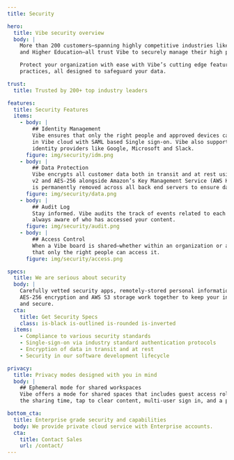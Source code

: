 ```yaml
---
title: Security

hero:
  title: Vibe security overview
  body: |
    More than 200 customers–spanning highly competitive industries like Technology, Consulting, Aerospace
    and Higher Education–all trust Vibe to securely manage their high priority projects.

    Protect your organization with ease with Vibe’s cutting edge features and state-of-the-art security
    practices, all designed to safeguard your data.

trust:
  title: Trusted by 200+ top industry leaders

features:
  title: Security Features
  items:
    - body: |
        ## Identity Management
        Vibe ensures that only the right people and approved devices can access user’s or team’s content
        in Vibe cloud with SAML based Single sign-on. Vibe also support OAuth sign in from trusted
        identity providers like Google, Microsoft and Slack.
      figure: img/security/idm.png
    - body: |
        ## Data Protection
        Vibe encrypts all customer data both in transit and at rest using industry standards like SSL
        v2 and AES-256 alongside Amazon’s Key Management Service (AWS KMS). Deleted user content
        is permanently removed across all back end servers to ensure data governance policy.
      figure: img/security/data.png
    - body: |
        ## Audit Log
        Stay informed. Vibe audits the track of events related to each individual canvas, so you’re
        always aware of who has accessed your content.
      figure: img/security/audit.png
    - body: |
        ## Access Control
        When a Vibe board is shared–whether within an organization or across the world–Vibe ensures
        that only the right people can access it.
      figure: img/security/access.png

specs:
  title: We are serious about security
  body: |
    Carefully vetted security apps, remotely-stored personal information, trusted identity providers,
    AES-256 encryption and AWS S3 storage work together to keep your intellectual property safe
    and secure.
  cta:
    title: Get Security Specs
    class: is-black is-outlined is-rounded is-inverted
  items:
    - Compliance to various security standards
    - Single-sign-on via industry standard authentication protocols
    - Encryption of data in transit and at rest
    - Security in our software development lifecycle

privacy:
  title: Privacy modes designed with you in mind
  body: |
    ## Ephemeral mode for shared workspaces
    Vibe offers a mode for shared spaces that includes guest access roles, an expiring code to limit
    the sharing time, tap to clear content, multi-user sign in, and a permission control on every canvas.

bottom_cta:
  title: Enterprise grade security and capabilities
  body: We provide private cloud service with Enterprise accounts.
  cta:
    title: Contact Sales
    url: /contact/
---
```

